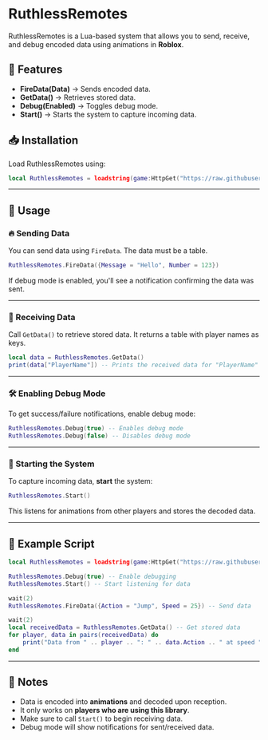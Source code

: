 # RuthlessRemotes  

RuthlessRemotes is a Lua-based system that allows you to send, receive, and debug encoded data using animations in **Roblox**.  

## 📜 Features  
- **FireData(Data)** → Sends encoded data.  
- **GetData()** → Retrieves stored data.  
- **Debug(Enabled)** → Toggles debug mode.  
- **Start()** → Starts the system to capture incoming data.  

## 📥 Installation  
Load RuthlessRemotes using:  
```lua
local RuthlessRemotes = loadstring(game:HttpGet("https://raw.githubusercontent.com/ScripterTSBG/custom-libraries/refs/heads/main/RuthlessRemotes.lua"))()
```

---

## 🚀 Usage  

### 🔥 Sending Data  
You can send data using `FireData`. The data must be a table.  
```lua
RuthlessRemotes.FireData({Message = "Hello", Number = 123})
```
If debug mode is enabled, you'll see a notification confirming the data was sent.  

---

### 📡 Receiving Data  
Call `GetData()` to retrieve stored data. It returns a table with player names as keys.  
```lua
local data = RuthlessRemotes.GetData()
print(data["PlayerName"]) -- Prints the received data for "PlayerName"
```

---

### 🛠️ Enabling Debug Mode  
To get success/failure notifications, enable debug mode:  
```lua
RuthlessRemotes.Debug(true) -- Enables debug mode
RuthlessRemotes.Debug(false) -- Disables debug mode
```

---

### 🚦 Starting the System  
To capture incoming data, **start** the system:  
```lua
RuthlessRemotes.Start()
```
This listens for animations from other players and stores the decoded data.

---

## 📝 Example Script  
```lua
local RuthlessRemotes = loadstring(game:HttpGet("https://raw.githubusercontent.com/ScripterTSBG/custom-libraries/refs/heads/main/RuthlessRemotes.lua"))()

RuthlessRemotes.Debug(true) -- Enable debugging
RuthlessRemotes.Start() -- Start listening for data

wait(2) 
RuthlessRemotes.FireData({Action = "Jump", Speed = 25}) -- Send data

wait(2)
local receivedData = RuthlessRemotes.GetData() -- Get stored data
for player, data in pairs(receivedData) do
    print("Data from " .. player .. ": " .. data.Action .. " at speed " .. data.Speed)
end
```

---

## 📌 Notes  
- Data is encoded into **animations** and decoded upon reception.  
- It only works on **players who are using this library**.  
- Make sure to call `Start()` to begin receiving data.  
- Debug mode will show notifications for sent/received data.
